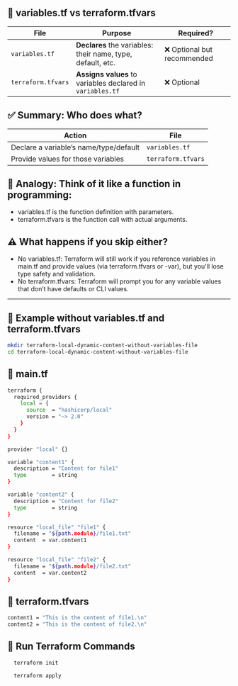 ## 📁 variables.tf vs terraform.tfvars

| File               | Purpose                                                     | Required?                  |
|--------------------|-------------------------------------------------------------|----------------------------|
| `variables.tf`     | **Declares** the variables: their name, type, default, etc. | ❌ Optional but recommended |
| `terraform.tfvars` | **Assigns values** to variables declared in `variables.tf`  | ❌ Optional                 |

## ✅ Summary: Who does what?

| Action                                 | File               |
|----------------------------------------|--------------------|
| Declare a variable’s name/type/default | `variables.tf`     |
| Provide values for those variables     | `terraform.tfvars` |

## 🧠 Analogy: Think of it like a function in programming:

- variables.tf is the function definition with parameters.
- terraform.tfvars is the function call with actual arguments.

## ⚠️ What happens if you skip either?

- No variables.tf: Terraform will still work if you reference variables in main.tf and provide values (via
  terraform.tfvars or -var), but you'll lose type safety and validation.
- No terraform.tfvars: Terraform will prompt you for any variable values that don’t have defaults or CLI values.

---

## 📄 Example without variables.tf and terraform.tfvars

```bash
mkdir terraform-local-dynamic-content-without-variables-file
cd terraform-local-dynamic-content-without-variables-file
```

## 🔹 main.tf

```bash
terraform {
  required_providers {
    local = {
      source  = "hashicorp/local"
      version = "~> 2.0"
    }
  }
}

provider "local" {}

variable "content1" {
  description = "Content for file1"
  type        = string
}

variable "content2" {
  description = "Content for file2"
  type        = string
}

resource "local_file" "file1" {
  filename = "${path.module}/file1.txt"
  content  = var.content1
}

resource "local_file" "file2" {
  filename = "${path.module}/file2.txt"
  content  = var.content2
}


```

## 🔹 terraform.tfvars

```bash
content1 = "This is the content of file1.\n"
content2 = "This is the content of file2.\n"
```

## 🧪 Run Terraform Commands

```bash
  terraform init
```

```bash
  terraform apply
```